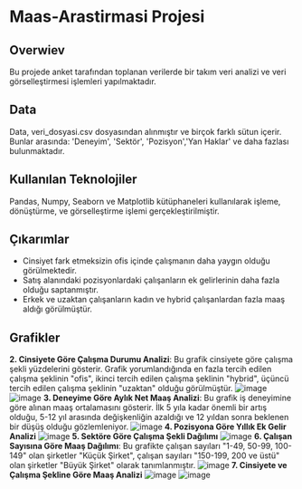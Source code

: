 # Maas-Arastirmasi Projesi
## Overwiev
Bu projede anket tarafından toplanan verilerde bir takım veri analizi ve veri görselleştirmesi işlemleri yapılmaktadır.
## Data
Data, veri_dosyasi.csv dosyasından alınmıştır ve birçok farklı sütun içerir. Bunlar arasında: 'Deneyim', 'Sektör', 'Pozisyon','Yan Haklar' ve daha fazlası bulunmaktadır.
## Kullanılan Teknolojiler
Pandas, Numpy, Seaborn ve Matplotlib kütüphaneleri kullanılarak işleme, dönüştürme, ve görselleştirme işlemi gerçekleştirilmiştir.
## Çıkarımlar
- Cinsiyet fark etmeksizin ofis içinde çalışmanın daha yaygın olduğu görülmektedir.
- Satış alanındaki pozisyonlardaki çalışanların ek gelirlerinin daha fazla olduğu saptanmıştır.
- Erkek ve uzaktan çalışanların kadın ve hybrid çalışanlardan fazla maaş aldığı görülmüştür.
## Grafikler
**2. Cinsiyete Göre Çalışma Durumu Analizi**: Bu grafik cinsiyete göre çalışma şekli yüzdelerini gösterir. Grafik yorumlandığında en fazla tercih edilen çalışma şeklinin "ofis", ikinci tercih edilen çalışma şeklinin "hybrid", üçüncü tercih edilen çalışma şeklinin "uzaktan" olduğu görülmüştür.
![image](https://github.com/elemgy1/Maas-Arastirmasi/blob/main/Proje/graphs/2%20Erkek%20.png)
![image](https://github.com/elemgy1/Maas-Arastirmasi/blob/main/Proje/graphs/2%20Kadın%20.png)
**3. Deneyime Göre Aylık Net Maaş Analizi**: Bu grafik iş deneyimine göre alınan maaş ortalamasını gösterir. İlk 5 yıla kadar önemli bir artış olduğu, 5-12 yıl arasında değişkenliğin azaldığı ve 12 yıldan sonra beklenen bir düşüş olduğu gözlemleniyor.
![image](https://github.com/elemgy1/Maas-Arastirmasi/blob/main/Proje/graphs/3.png)
**4. Pozisyona Göre Yıllık Ek Gelir Analizi**
![image](https://github.com/elemgy1/Maas-Arastirmasi/blob/main/Proje/graphs/4.png)
**5. Sektöre Göre Çalışma Şekli Dağılımı**
![image](https://github.com/elemgy1/Maas-Arastirmasi/blob/main/Proje/graphs/5.png)
**6. Çalışan Sayısına Göre Maaş Dağılımı**: Bu grafikte çalışan sayıları "1-49, 50-99, 100-149" olan şirketler "Küçük Şirket", çalışan sayıları "150-199, 200 ve üstü" olan şirketler "Büyük Şirket" olarak tanımlanmıştır.
![image](https://github.com/elemgy1/Maas-Arastirmasi/blob/main/Proje/graphs/6.png)
**7. Cinsiyete ve Çalışma Şekline Göre Maaş Analizi**
![image](https://github.com/elemgy1/Maas-Arastirmasi/blob/main/Proje/graphs/7%20Erkek%20.png)
![image](https://github.com/elemgy1/Maas-Arastirmasi/blob/main/Proje/graphs/7%20Kadın%20.png)
